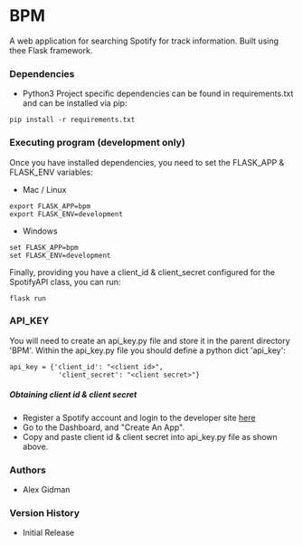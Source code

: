 # BPM
A web application for searching Spotify for track information. Built using thee Flask framework.

### Dependencies
* Python3
Project specific dependencies can be found in requirements.txt and can be installed via pip:
```
pip install -r requirements.txt
```
### Executing program (development only)
Once you have installed dependencies, you need to set the FLASK_APP & FLASK_ENV variables:

* Mac / Linux 
```
export FLASK_APP=bpm
export FLASK_ENV=development
```
* Windows
```
set FLASK_APP=bpm
set FLASK_ENV=development
```
Finally, providing you have a client_id & client_secret configured for the SpotifyAPI class, you can run:
```
flask run
```

### API_KEY
You will need to create an api_key.py file and store it in the parent directory 'BPM'. Within the api_key.py file you should define a python dict 'api_key':
```
api_key = {'client_id': "<client id>",
            'client_secret': "<client secret>"}
```
##### Obtaining client id & client secret
* Register a Spotify account and login to the developer site [here](https://developer.spotify.com/)
* Go to the Dashboard, and "Create An App".
* Copy and paste client id & client secret into api_key.py file as shown above.

### Authors
* Alex Gidman
### Version History
* Initial Release
